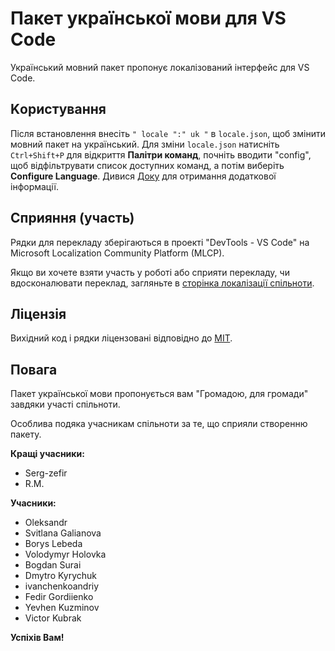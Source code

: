 # Пакет української мови для VS Code

Український мовний пакет пропонує локалізований інтерфейс для VS Code.

## Kористування

Після встановлення внесіть `" locale ":" uk "` в `locale.json`, щоб змінити
мовний пакет на український. Для зміни `locale.json` натисніть `Ctrl+Shift+P`
для відкриття **Палітри команд**, почніть вводити "config", щоб відфільтрувати
список доступних команд, а потім виберіть **Configure Language**. Дивися
[Доку](https://go.microsoft.com/fwlink/?LinkId=761051) для отримання додаткової
інформації.

## Сприяння (участь)

Рядки для перекладу зберігаються в проекті "DevTools - VS Code" на Microsoft
Localization Community Platform (MLCP).

Якщо ви хочете взяти участь у роботі або сприяти перекладу, чи вдосконалювати
переклад, загляньте в
[сторінка локалізації спільноти](https://aka.ms/vscodeloc).

## Ліцензія

Вихідний код і рядки ліцензовані відповідно до
[MIT](https://github.com/Microsoft/vscode-loc/blob/master/LICENSE.md).

## Повага

Пакет української мови пропонується вам "Громадою, для громади" завдяки участі
спільноти.

Особлива подяка учасникам спільноти за те, що сприяли створенню пакету.

**Кращі учасники:**

-   Serg-zefir
-   R.M.

**Учасники:**

-   Oleksandr
-   Svitlana Galianova
-   Borys Lebeda
-   Volodymyr Holovka
-   Bogdan Surai
-   Dmytro Kyrychuk
-   ivanchenkoandriy
-   Fedir Gordiienko
-   Yevhen Kuzminov
-   Victor Kubrak

**Успіхів Вам!**
